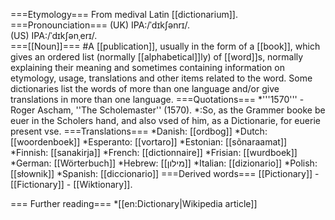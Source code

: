 ===Etymology===
From medival Latin [[dictionarium]]. 
===Pronounciation===
(UK) IPA:/ˈdɪkʃənrɪ/.<br> 
(US) IPA:/ˈdɪkʃənˌerɪ/.  
===[[Noun]]===
#A [[publication]], usually in the form of a [[book]], which gives an ordered list (normally [[alphabetical]]ly) of [[word]]s, normally explaining their meaning and sometimes containing information on etymology, usage, translations and other items related to the word. Some dictionaries list the words of more than one language and/or give translations in more than one language.
===Quotations===
*'''1570''' - Roger Ascham, ''The Scholemaster'' (1570).
*:So, as the Grammer booke be euer in the Scholers hand, and also vsed of him, as a Dictionarie, for euerie present vse.
===Translations===
*Danish: [[ordbog]]
*Dutch: [[woordenboek]]
*Esperanto: [[vortaro]]
*Estonian: [[sõnaraamat]]
*Finnish: [[sanakirja]]
*French: [[dictionnaire]]
*Frisian: [[wurdboek]]
*German: [[Wörterbuch]]
*Hebrew: [[מילון]]
*Italian: [[dizionario]]
*Polish: [[słownik]]
*Spanish: [[diccionario]]
===Derived words===
[[Pictionary]] - [[Fictionary]] - [[Wiktionary]]. 

=== Further reading===
*[[en:Dictionary|Wikipedia article]]